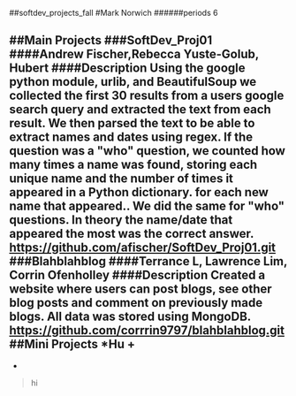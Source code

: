 ##softdev_projects_fall
#Mark Norwich
######periods 6

##Main Projects
###SoftDev_Proj01
####Andrew Fischer,Rebecca Yuste-Golub, Hubert 
####Description 
Using the google python module, urlib, and BeautifulSoup we collected the first 30 results from a users google search query and extracted the text from each result.  We then parsed the text to be able to extract names and dates using regex.  If the question was a "who" question, we counted how many times a name was found, storing each unique name and the number of times it appeared in a Python dictionary. for each new name that appeared..  We did the same for "who" questions.  In theory the name/date that appeared the most was the correct answer. 
https://github.com/afischer/SoftDev_Proj01.git
###Blahblahblog
####Terrance L, Lawrence Lim, Corrin Ofenholley
####Description 
Created a website where users can post blogs, see other blog posts and comment on previously made blogs.  All data was stored using MongoDB.  
https://github.com/corrrin9797/blahblahblog.git
##Mini Projects
*Hu
+
-
*
>hi


